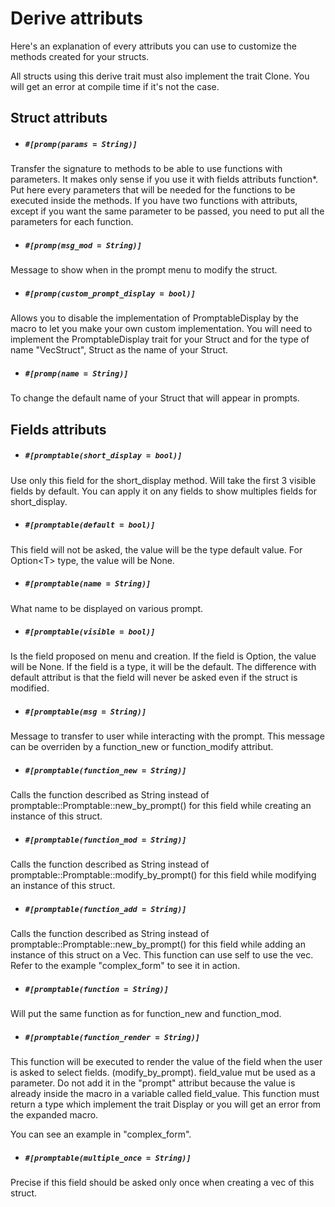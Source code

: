 # Derive attributs

Here's an explanation of every attributs you can use to customize the methods created for your structs.

All structs using this derive trait must also implement the trait Clone. You will get an error at compile time if it's not the case.


## Struct attributs


- ##### `#[promp(params = String)]`

Transfer the signature to methods to be able to use functions with parameters. It makes only sense if you use it with fields attributs function*.
Put here every parameters that will be needed for the functions to be executed inside the methods.
If you have two functions with attributs, except if you want the same parameter to be passed, you need to put all the parameters for each function.

- ##### `#[promp(msg_mod = String)]`

Message to show when in the prompt menu to modify the struct.

- ##### `#[promp(custom_prompt_display = bool)]`

Allows you to disable the implementation of PromptableDisplay by the macro to let you make your own custom implementation.
You will need to implement the PromptableDisplay trait for your Struct and for the type of name "VecStruct", Struct as the name of your Struct.
- ##### `#[promp(name = String)]`

To change the default name of your Struct that will appear in prompts.

## Fields attributs

- ##### `#[promptable(short_display = bool)]`

Use only this field for the short_display method. Will take the first 3 visible fields by default. You can apply it on any fields to show multiples fields for short_display.

- ##### `#[promptable(default = bool)]`

This field will not be asked, the value will be the type default value. For Option\<T\> type, the value will be None.

- ##### `#[promptable(name = String)]`

What name to be displayed on various prompt.

- ##### `#[promptable(visible = bool)]`

Is the field proposed on menu and creation. If the field is Option, the value will be None. If the field is a type, it will be the default. The difference with default attribut is that the field will never be asked even if the struct is modified.

- ##### `#[promptable(msg = String)]` 

Message to transfer to user while interacting with the prompt. This message can be overriden by a function_new or function_modify attribut.

- ##### `#[promptable(function_new = String)]`

Calls the function described as String instead of promptable::Promptable::new_by_prompt() for this field while creating an instance of this struct.

- ##### `#[promptable(function_mod = String)]`

Calls the function described as String instead of promptable::Promptable::modify_by_prompt() for this field while modifying an instance of this struct.

- ##### `#[promptable(function_add = String)]`

Calls the function described as String instead of promptable::Promptable::new_by_prompt() for this field while adding an instance of this struct on a Vec. This function can use self to use the vec. Refer to the example "complex_form" to see it in action.

- ##### `#[promptable(function = String)]`

Will put the same function as for function_new and function_mod.

- ##### `#[promptable(function_render = String)]`

This function will be executed to render the value of the field when the user is asked to select fields. (modify_by_prompt).
field_value mut be used as a parameter. Do not add it in the "prompt" attribut because the value is already inside the macro in a variable called field_value.
This function must return a type which implement the trait Display or you will get an error from the expanded macro.

You can see an example in "complex_form".

- ##### `#[promptable(multiple_once = String)]`

Precise if this field should be asked only once when creating a vec of this struct.

